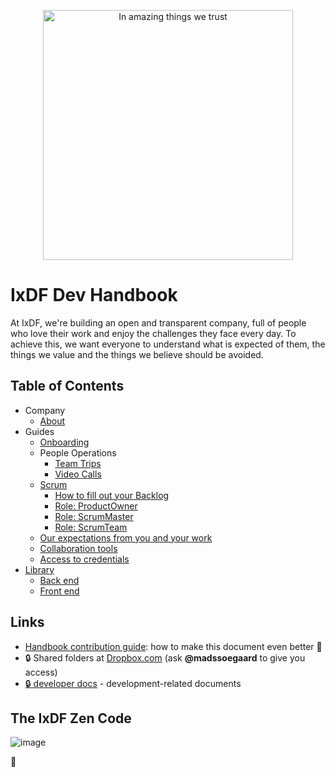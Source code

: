 <p align="center"><img src="https://public-media.interaction-design.org/images/idf-logo-full-expanded.svg" alt="In amazing things we trust" width="400"></p>

# IxDF Dev Handbook

At IxDF, we're building an open and transparent company, full of people who love their work and enjoy the challenges they face every day.
To achieve this, we want everyone to understand what is expected of them, the things we value and the things we believe should be avoided.

## Table of Contents

-   Company
    -   [About](/company/about.md)
-   Guides
    -   [Onboarding](/guides/onboarding/README.md)
    -   People Operations
        -   [Team Trips](/guides/people_operations/team-trips.md)
        -   [Video Calls](/guides/people_operations/video-calls.md)
    -   [Scrum](/guides/scrum/README.md)
        -   [How to fill out your Backlog](/guides/scrum/backlog.md)
        -   [Role: ProductOwner](/guides/scrum/productOwner.md)
        -   [Role: ScrumMaster](/guides/scrum/scrumMaster.md)
        -   [Role: ScrumTeam](/guides/scrum/scrumTeam.md)
    -   [Our expectations from you and your work](/guides/expectations.md)
    -   [Collaboration tools](/guides/collaboration-tools.md)
    -   [Access to credentials](/guides/credentials.md)
-   [Library](/library/README.md)
    -   [Back end](/library/back-end/README.md)
    -   [Front end](/library/front-end/README.md)

## Links

-   [Handbook contribution guide](CONTRIBUTING.md): how to make this document even better 🦄
-   🔒 Shared folders at [Dropbox.com](https://www.dropbox.com/share/) (ask **@madssoegaard** to give you access)
-   [🔒 developer docs](https://github.com/InteractionDesignFoundation/IxDF-web/blob/develop/docs/README.md) - development-related documents

## The IxDF Zen Code

![image](https://user-images.githubusercontent.com/13465519/45677743-8445e980-bb67-11e8-9243-9ae29dea255a.png)

🦄
